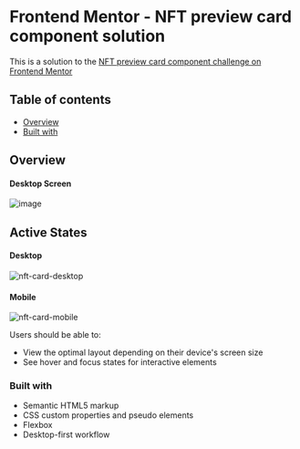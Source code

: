 # Frontend Mentor - NFT preview card component solution
This is a solution to the [NFT preview card component challenge on Frontend Mentor](https://www.frontendmentor.io/challenges/nft-preview-card-component-SbdUL_w0U)

## Table of contents

- [Overview](#overview)
- [Built with](#built-with)

## Overview
#### Desktop Screen
![image](https://github.com/itsTarci/Nft-Card/assets/152653120/aca4a4e9-0e88-471b-ad08-25da09e251bc)

## Active States
#### Desktop
![nft-card-desktop](https://github.com/itsTarci/Nft-Card/assets/152653120/b4608084-4774-4440-af60-13d6d71d0eb8)

#### Mobile
![nft-card-mobile](https://github.com/itsTarci/Nft-Card/assets/152653120/eea4f97f-fdad-4a45-8363-c5f12ddf688f)


Users should be able to:

- View the optimal layout depending on their device's screen size
- See hover and focus states for interactive elements
### Built with

- Semantic HTML5 markup
- CSS custom properties and pseudo elements
- Flexbox
- Desktop-first workflow
